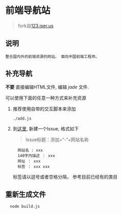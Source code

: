 # 前端导航站
>fork自[123.jser.us](https://github.com/jserme/123.jser.us)

## 说明

    整合国内外的前端资源的网站， 面向中国前端工程师。

## 补充导航

  __不要__ 直接编辑HTML文件, 编辑 _jade_ 文件.
    
  可以使用下面的任意一种方式来补充资源
  
  1. 推荐使用自带的交互脚本来添加
  
     ```
     ./add.js
     ```
  

  2. 到[这里](https://github.com/ZZES-ZVD/ZZESFrontendSite/issues), 新建一个Issue, 格式如下

      >Issue标题：添加+“-”+网站名称
  
      ```
        网站名 : xxx
        140字内描述 ： xxx
        网址 ： xxx
        标签 ： xxx xxx
      ```
        标签请以逗号或者空格分隔， 参考目前已经有的类目

        

## 重新生成文件 

```shell
  node build.js
```
